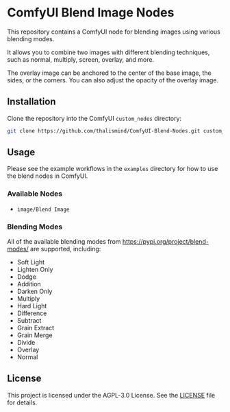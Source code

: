 # ComfyUI Blend Image Nodes

This repository contains a ComfyUI node for blending images using various blending modes.

It allows you to combine two images with different blending techniques, such as normal, multiply, screen, overlay, and
more.

The overlay image can be anchored to the center of the base image, the sides, or the corners. You can also adjust the
opacity of the overlay image.

## Installation

Clone the repository into the ComfyUI `custom_nodes` directory:

```bash
git clone https://github.com/thalismind/ComfyUI-Blend-Nodes.git custom_nodes/ComfyUI-Blend-Nodes
```

## Usage

Please see the example workflows in the `examples` directory for how to use the blend nodes in ComfyUI.

### Available Nodes

- `image/Blend Image`

### Blending Modes

All of the available blending modes from https://pypi.org/project/blend-modes/ are supported, including:

- Soft Light
- Lighten Only
- Dodge
- Addition
- Darken Only
- Multiply
- Hard Light
- Difference
- Subtract
- Grain Extract
- Grain Merge
- Divide
- Overlay
- Normal

## License

This project is licensed under the AGPL-3.0 License. See the [LICENSE](LICENSE) file for details.
